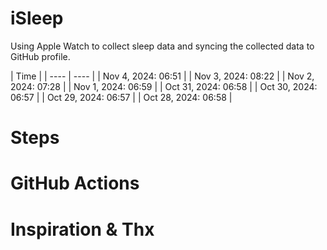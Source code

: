 # iSleep

Using Apple Watch to collect sleep data and syncing the collected data to GitHub profile.

<!--START_SECTION:my_sleep-->
| Time | 
 | ---- | ---- | 
| Nov 4, 2024: 06:51 |
| Nov 3, 2024: 08:22 |
| Nov 2, 2024: 07:28 |
| Nov 1, 2024: 06:59 |
| Oct 31, 2024: 06:58 |
| Oct 30, 2024: 06:57 |
| Oct 29, 2024: 06:57 |
| Oct 28, 2024: 06:58 |

<!--END_SECTION:my_sleep-->

# Steps

# GitHub Actions

# Inspiration & Thx
